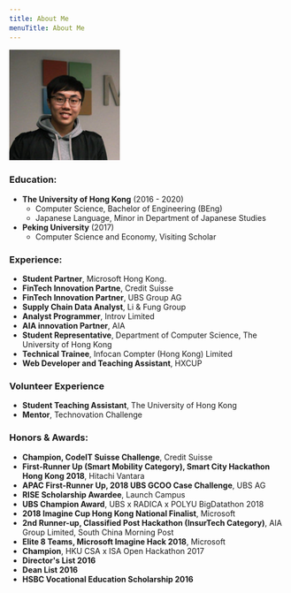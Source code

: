```yaml
---
title: About Me
menuTitle: About Me
---
```


![](./me.jpg)

### Education:

* **The University of Hong Kong** (2016 - 2020)
    * Computer Science, Bachelor of Engineering (BEng)
    * Japanese Language, Minor in Department of Japanese Studies
* **Peking University** (2017)
    * Computer Science and Economy, Visiting Scholar

### Experience:

* **Student Partner**, Microsoft Hong Kong.
* **FinTech Innovation Partne**, Credit Suisse
* **FinTech Innovation Partner**, UBS Group AG
* **Supply Chain Data Analyst**, Li & Fung Group
* **Analyst Programmer**, Introv Limited
* **AIA innovation Partner**, AIA
* **Student Representative**, Department of Computer Science, The University of Hong Kong
* **Technical Trainee**, Infocan Compter (Hong Kong) Limited
* **Web Developer and Teaching Assistant**, HXCUP

### Volunteer Experience

* **Student Teaching Assistant**, The University of Hong Kong
* **Mentor**, Technovation Challenge

### Honors & Awards:

* **Champion, CodeIT Suisse Challenge**, Credit Suisse
* **First-Runner Up (Smart Mobility Category), Smart City Hackathon Hong Kong 2018**, Hitachi Vantara
* **APAC First-Runner Up, 2018 UBS GCOO Case Challenge**, UBS AG
* **RISE Scholarship Awardee**, Launch Campus
* **UBS Champion Award**, UBS x RADICA x POLYU BigDatathon 2018
* **2018 Imagine Cup Hong Kong National Finalist**, Microsoft
* **2nd Runner-up, Classified Post Hackathon (InsurTech Category)**, AIA Group Limited, South China Morning Post
* **Elite 8 Teams, Microsoft Imagine Hack 2018**, Microsoft
* **Champion**, HKU CSA x ISA Open Hackathon 2017
* **Director's List 2016**
* **Dean List 2016**
* **HSBC Vocational Education Scholarship 2016**